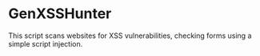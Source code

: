 # GenXSSHunter
This script scans websites for XSS vulnerabilities, checking forms using a simple script injection.
